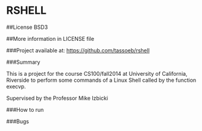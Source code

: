 RSHELL
======
##License BSD3

##More information in LICENSE file

###Project available at: https://github.com/tassoeb/rshell

###Summary

This is a project for the course CS100/fall2014 at University of California, Riverside to perform some commands of a Linux Shell called by the function execvp.

Supervised by the Professor Mike Izbicki

###How to run

###Bugs

